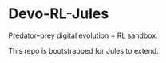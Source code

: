 # Devo-RL-Jules

Predator–prey digital evolution + RL sandbox.

This repo is bootstrapped for Jules to extend.

